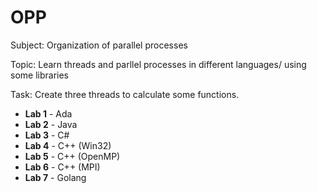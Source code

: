 # OPP

Subject: Organization of parallel processes

Topic: Learn threads and parllel processes in different languages/ using some libraries

Task: Create three threads to calculate some functions. 

* **Lab 1** - Ada
* **Lab 2** - Java
* **Lab 3** - C#
* **Lab 4** - C++ (Win32)
* **Lab 5** - C++ (OpenMP)
* **Lab 6** - C++ (MPI)
* **Lab 7** - Golang
